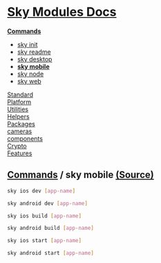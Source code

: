 <!--- This sky mobile was auto-generated using "pnpm exec sky readme" --> 

# [Sky Modules Docs](../../../README.md)

**[Commands](..%2F..%2F..%2F%5Fcommands%2FREADME.md)**   
* [sky init](..%2F..%2F..%2F%5Fcommands%2Fdocs%2Fsky-init%2FREADME.md)
* [sky readme](..%2F..%2F..%2F%5Fcommands%2Fdocs%2Fsky-readme%2FREADME.md)
* [sky desktop](..%2F..%2F..%2F%5Fcommands%2Fdocs%2Fsky-desktop%2FREADME.md)
* **[sky mobile](..%2F..%2F..%2F%5Fcommands%2Fdocs%2Fsky-mobile%2FREADME.md)**
* [sky node](..%2F..%2F..%2F%5Fcommands%2Fdocs%2Fsky-node%2FREADME.md)
* [sky web](..%2F..%2F..%2F%5Fcommands%2Fdocs%2Fsky-web%2FREADME.md)
  
[Standard](..%2F..%2F..%2Fstandard%2FREADME.md)   
[Platform](..%2F..%2F..%2Fplatform%2FREADME.md)   
[Utilities](..%2F..%2F..%2Futilities%2FREADME.md)   
[Helpers](..%2F..%2F..%2Fhelpers%2FREADME.md)   
[Packages](..%2F..%2F..%2Fpkgs%2FREADME.md)   
[cameras](..%2F..%2F..%2Fcameras%2FREADME.md)   
[components](..%2F..%2F..%2Fcomponents%2FREADME.md)   
[Crypto](..%2F..%2F..%2Fcrypto%2FREADME.md)   
[Features](..%2F..%2F..%2Ffeatures%2FREADME.md)   

## [Commands](..%2F..%2F..%2F%5Fcommands%2FREADME.md) / sky mobile [(Source)](..%2F..%2F..%2F%5Fcommands%2Fdocs%2Fsky-mobile%2F)

  
```sh
sky ios dev [app-name]

```

```sh
sky android dev [app-name]

```

```sh
sky ios build [app-name]

```

```sh
sky android build [app-name]

```

```sh
sky ios start [app-name]

```

```sh
sky android start [app-name]

```